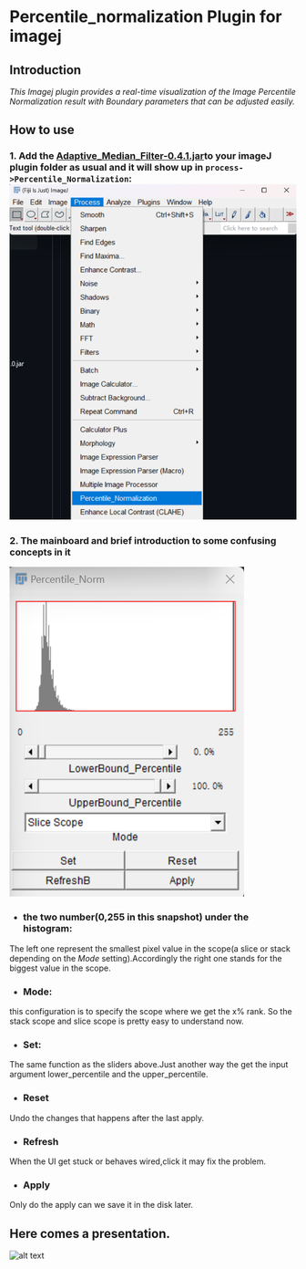 # Percentile_normalization Plugin for imagej

## Introduction

*This Imagej plugin provides a real-time visualization of the Image Percentile Normalization result with Boundary parameters that can be adjusted easily.*

## How to use

### 1. Add the [Adaptive_Median_Filter-0.4.1.jar](./target/)to your imageJ plugin folder as usual and it will show up in `process->Percentile_Normalization`:![alt text](./imgs/image-1.png)

### 2. The mainboard and brief introduction to some confusing concepts in it

![alt text](./imgs/image-2.png)
* ###  the two number(0,255 in this snapshot) under the histogram:
The left one represent the smallest pixel value in the scope(a slice or stack depending on the *Mode* setting).Accordingly the right one stands for the biggest value in the scope.
* ### Mode:     
this configuration is to specify the scope where we get the x% rank. So the stack scope and slice scope is pretty easy to understand now.
+ ### Set: 
The same function as the sliders above.Just another way the get the input argument lower_percentile and the upper_percentile.
* ### Reset
Undo the changes that happens after the last apply.
* ### Refresh
When the UI get stuck or behaves wired,click it may fix the problem.
* ### Apply
Only do the apply can we save it in the disk later.
## Here comes a presentation.
![alt text](./imgs/b65974b5-d04d-4948-8600-1fa80ff72d7c.gif)
